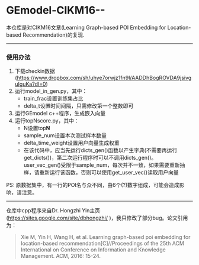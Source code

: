 # GEmodel-CIKM16--
本仓库是对CIKM16文章(Learning Graph-based POI Embedding for Location-based Recommendation)的复现.

---

### 使用办法

1. 下载checkin数据(https://www.dropbox.com/sh/uhye7orwjz1fn9l/AADDhBogROVDA9jsivguIguKa?dl=0)
2. 运行model_in_gen.py，其中：
   - train_frac设置训练集占比
   - delta_t设置时间间隔，只需修改第一个整数即可
3. 运行GEmodel c++程序，生成嵌入向量
4. 运行topNscore.py，其中：
   - N设置top**N**
   - sample_num设置本次测试样本数量
   - delta_time_weight设置用户向量生成权重
   - 在该代码中，应当先运行dicts_gen()函数以产生字典(不需要再运行get_dicts())，第二次运行程序时可以不调用dicts_gen()。user_vec_gen()受限于sample_num，每次并不一致，如果需要重新抽样，请重新运行该函数，否则可以使用get_user_vec()读取用户向量

PS: 原数据集中，有一行的POI名与众不同，由6个(?)数字组成，可能会造成影响，请注意。

---

仓库中cpp程序来自Dr. Hongzhi Yin主页(https://sites.google.com/site/dbhongzhi/ )，我只修改了部分bug。论文引用为：

> Xie M, Yin H, Wang H, et al. Learning graph-based poi embedding for location-based recommendation[C]//Proceedings of the 25th ACM International on Conference on Information and Knowledge Management. ACM, 2016: 15-24.